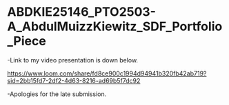 # ABDKIE25146_PTO2503-A_AbdulMuizzKiewitz_SDF_Portfolio_Piece

-Link to my video presentation is down below.

https://www.loom.com/share/fd8ce900c1994d94941b320fb42ab719?sid=2bb15fd7-2df2-4d63-8216-ad69b5f7dc92

-Apologies for the late submission.
